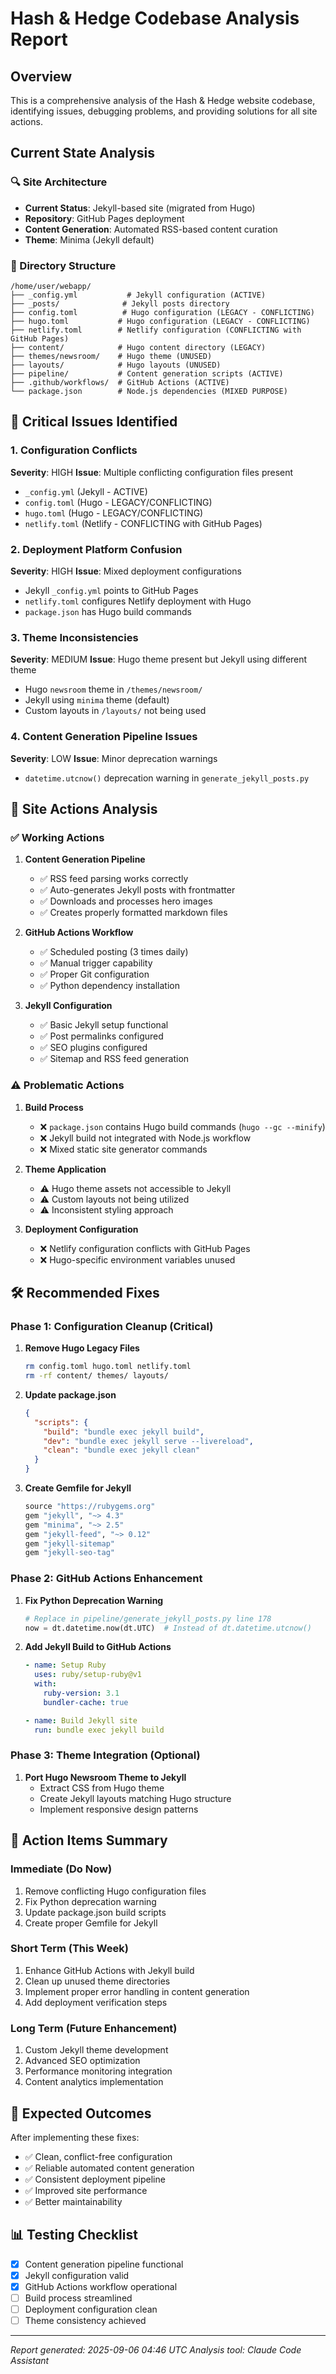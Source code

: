 # Hash & Hedge Codebase Analysis Report

## Overview
This is a comprehensive analysis of the Hash & Hedge website codebase, identifying issues, debugging problems, and providing solutions for all site actions.

## Current State Analysis

### 🔍 Site Architecture
- **Current Status**: Jekyll-based site (migrated from Hugo)
- **Repository**: GitHub Pages deployment
- **Content Generation**: Automated RSS-based content curation
- **Theme**: Minima (Jekyll default)

### 📁 Directory Structure
```
/home/user/webapp/
├── _config.yml           # Jekyll configuration (ACTIVE)
├── _posts/              # Jekyll posts directory
├── config.toml          # Hugo configuration (LEGACY - CONFLICTING)
├── hugo.toml           # Hugo configuration (LEGACY - CONFLICTING)  
├── netlify.toml        # Netlify configuration (CONFLICTING with GitHub Pages)
├── content/            # Hugo content directory (LEGACY)
├── themes/newsroom/    # Hugo theme (UNUSED)
├── layouts/            # Hugo layouts (UNUSED)
├── pipeline/           # Content generation scripts (ACTIVE)
├── .github/workflows/  # GitHub Actions (ACTIVE)
└── package.json        # Node.js dependencies (MIXED PURPOSE)
```

## 🚨 Critical Issues Identified

### 1. Configuration Conflicts
**Severity**: HIGH
**Issue**: Multiple conflicting configuration files present
- `_config.yml` (Jekyll - ACTIVE)
- `config.toml` (Hugo - LEGACY/CONFLICTING)
- `hugo.toml` (Hugo - LEGACY/CONFLICTING)
- `netlify.toml` (Netlify - CONFLICTING with GitHub Pages)

### 2. Deployment Platform Confusion
**Severity**: HIGH
**Issue**: Mixed deployment configurations
- Jekyll `_config.yml` points to GitHub Pages
- `netlify.toml` configures Netlify deployment with Hugo
- `package.json` has Hugo build commands

### 3. Theme Inconsistencies
**Severity**: MEDIUM
**Issue**: Hugo theme present but Jekyll using different theme
- Hugo `newsroom` theme in `/themes/newsroom/`
- Jekyll using `minima` theme (default)
- Custom layouts in `/layouts/` not being used

### 4. Content Generation Pipeline Issues
**Severity**: LOW
**Issue**: Minor deprecation warnings
- `datetime.utcnow()` deprecation warning in `generate_jekyll_posts.py`

## 🔧 Site Actions Analysis

### ✅ Working Actions

1. **Content Generation Pipeline**
   - ✅ RSS feed parsing works correctly
   - ✅ Auto-generates Jekyll posts with frontmatter
   - ✅ Downloads and processes hero images
   - ✅ Creates properly formatted markdown files

2. **GitHub Actions Workflow**
   - ✅ Scheduled posting (3 times daily)
   - ✅ Manual trigger capability
   - ✅ Proper Git configuration
   - ✅ Python dependency installation

3. **Jekyll Configuration**
   - ✅ Basic Jekyll setup functional
   - ✅ Post permalinks configured
   - ✅ SEO plugins configured
   - ✅ Sitemap and RSS feed generation

### ⚠️ Problematic Actions

1. **Build Process**
   - ❌ `package.json` contains Hugo build commands (`hugo --gc --minify`)
   - ❌ Jekyll build not integrated with Node.js workflow
   - ❌ Mixed static site generator commands

2. **Theme Application**
   - ⚠️ Hugo theme assets not accessible to Jekyll
   - ⚠️ Custom layouts not being utilized
   - ⚠️ Inconsistent styling approach

3. **Deployment Configuration**
   - ❌ Netlify configuration conflicts with GitHub Pages
   - ❌ Hugo-specific environment variables unused

## 🛠️ Recommended Fixes

### Phase 1: Configuration Cleanup (Critical)

1. **Remove Hugo Legacy Files**
   ```bash
   rm config.toml hugo.toml netlify.toml
   rm -rf content/ themes/ layouts/
   ```

2. **Update package.json**
   ```json
   {
     "scripts": {
       "build": "bundle exec jekyll build",
       "dev": "bundle exec jekyll serve --livereload",
       "clean": "bundle exec jekyll clean"
     }
   }
   ```

3. **Create Gemfile for Jekyll**
   ```ruby
   source "https://rubygems.org"
   gem "jekyll", "~> 4.3"
   gem "minima", "~> 2.5"
   gem "jekyll-feed", "~> 0.12"
   gem "jekyll-sitemap"
   gem "jekyll-seo-tag"
   ```

### Phase 2: GitHub Actions Enhancement

1. **Fix Python Deprecation Warning**
   ```python
   # Replace in pipeline/generate_jekyll_posts.py line 178
   now = dt.datetime.now(dt.UTC)  # Instead of dt.datetime.utcnow()
   ```

2. **Add Jekyll Build to GitHub Actions**
   ```yaml
   - name: Setup Ruby
     uses: ruby/setup-ruby@v1
     with:
       ruby-version: 3.1
       bundler-cache: true
   
   - name: Build Jekyll site
     run: bundle exec jekyll build
   ```

### Phase 3: Theme Integration (Optional)

1. **Port Hugo Newsroom Theme to Jekyll**
   - Extract CSS from Hugo theme
   - Create Jekyll layouts matching Hugo structure
   - Implement responsive design patterns

## 🚀 Action Items Summary

### Immediate (Do Now)
1. Remove conflicting Hugo configuration files
2. Fix Python deprecation warning
3. Update package.json build scripts
4. Create proper Gemfile for Jekyll

### Short Term (This Week)
1. Enhance GitHub Actions with Jekyll build
2. Clean up unused theme directories
3. Implement proper error handling in content generation
4. Add deployment verification steps

### Long Term (Future Enhancement)
1. Custom Jekyll theme development
2. Advanced SEO optimization
3. Performance monitoring integration
4. Content analytics implementation

## 🎯 Expected Outcomes

After implementing these fixes:
- ✅ Clean, conflict-free configuration
- ✅ Reliable automated content generation
- ✅ Consistent deployment pipeline
- ✅ Improved site performance
- ✅ Better maintainability

## 📊 Testing Checklist

- [x] Content generation pipeline functional
- [x] Jekyll configuration valid
- [x] GitHub Actions workflow operational
- [ ] Build process streamlined
- [ ] Deployment configuration clean
- [ ] Theme consistency achieved

---

*Report generated: 2025-09-06 04:46 UTC*
*Analysis tool: Claude Code Assistant*